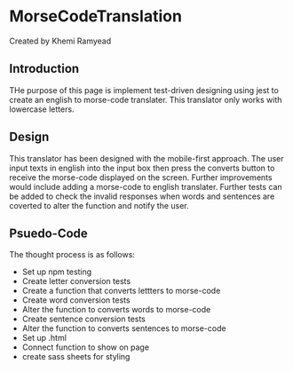 # MorseCodeTranslation

<p>Created by Khemi Ramyead</p>

<h2>Introduction</h2>

<p>THe purpose of this page is implement test-driven designing using jest to create an english to morse-code translater. This translator only works with lowercase letters.</p>

<h2>Design</h2>

<p>This translator has been designed with the mobile-first approach. The user input texts in english into the input box then press the converts button to receive the morse-code displayed on the screen. Further improvements would include adding a morse-code to english translater. Further tests can be added to check the invalid responses when words and sentences are coverted to alter the function and notify the user.</p>

<h2>Psuedo-Code</h2>

<p>The thought process is as follows:</p>
<ul>
<li>Set up npm testing</li>
<li>Create letter conversion tests</li>
<li>Create a function that converts lettters to morse-code</li>
<li>Create word conversion tests</li>
<li>Alter the function to converts words to morse-code</li>
<li>Create sentence conversion tests</li>
<li>Alter the function to converts sentences to morse-code</li>
<li>Set up .html</li>
<li>Connect function to show on page</li>
<li>create sass sheets for styling</li>
</ul>
